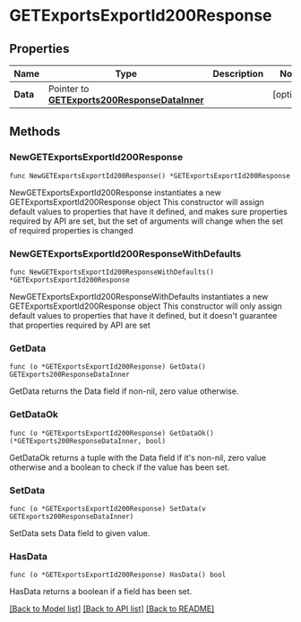 # GETExportsExportId200Response

## Properties

Name | Type | Description | Notes
------------ | ------------- | ------------- | -------------
**Data** | Pointer to [**GETExports200ResponseDataInner**](GETExports200ResponseDataInner.md) |  | [optional] 

## Methods

### NewGETExportsExportId200Response

`func NewGETExportsExportId200Response() *GETExportsExportId200Response`

NewGETExportsExportId200Response instantiates a new GETExportsExportId200Response object
This constructor will assign default values to properties that have it defined,
and makes sure properties required by API are set, but the set of arguments
will change when the set of required properties is changed

### NewGETExportsExportId200ResponseWithDefaults

`func NewGETExportsExportId200ResponseWithDefaults() *GETExportsExportId200Response`

NewGETExportsExportId200ResponseWithDefaults instantiates a new GETExportsExportId200Response object
This constructor will only assign default values to properties that have it defined,
but it doesn't guarantee that properties required by API are set

### GetData

`func (o *GETExportsExportId200Response) GetData() GETExports200ResponseDataInner`

GetData returns the Data field if non-nil, zero value otherwise.

### GetDataOk

`func (o *GETExportsExportId200Response) GetDataOk() (*GETExports200ResponseDataInner, bool)`

GetDataOk returns a tuple with the Data field if it's non-nil, zero value otherwise
and a boolean to check if the value has been set.

### SetData

`func (o *GETExportsExportId200Response) SetData(v GETExports200ResponseDataInner)`

SetData sets Data field to given value.

### HasData

`func (o *GETExportsExportId200Response) HasData() bool`

HasData returns a boolean if a field has been set.


[[Back to Model list]](../README.md#documentation-for-models) [[Back to API list]](../README.md#documentation-for-api-endpoints) [[Back to README]](../README.md)


